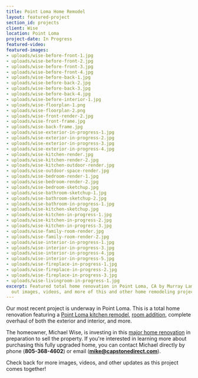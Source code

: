 ```yaml
---
title: Point Loma Home Remodel
layout: featured-project
section_id: projects
client: Wise
location: Point Loma
project-date: In Progress
featured-video: 
featured-images:
- uploads/wise-before-front-1.jpg
- uploads/wise-before-front-2.jpg
- uploads/wise-before-front-3.jpg
- uploads/wise-before-front-4.jpg
- uploads/wise-before-back-1.jpg
- uploads/wise-before-back-2.jpg
- uploads/wise-before-back-3.jpg
- uploads/wise-before-back-4.jpg
- uploads/wise-before-interior-1.jpg
- uploads/wise-floorplan-1.png
- uploads/wise-floorplan-2.png
- uploads/wise-front-render-2.jpg
- uploads/wise-front-frame.jpg
- uploads/wise-back-frame.jpg
- uploads/wise-exterior-in-progress-1.jpg
- uploads/wise-exterior-in-progress-2.jpg
- uploads/wise-exterior-in-progress-3.jpg
- uploads/wise-exterior-in-progress-4.jpg
- uploads/wise-kitchen-render.jpg
- uploads/wise-kitchen-render-2.jpg
- uploads/wise-kitchen-outdoor-render.jpg
- uploads/wise-outdoor-space-render.jpg
- uploads/wise-bedroom-render-1.jpg
- uploads/wise-bedroom-render-2.jpg
- uploads/wise-bedroom-sketchup.jpg
- uploads/wise-bathroom-sketchup-1.jpg
- uploads/wise-bathroom-sketchup-2.jpg
- uploads/wise-bathroom-in-progress-1.jpg
- uploads/wise-kitchen-sketchup.jpg
- uploads/wise-kitchen-in-progress-1.jpg
- uploads/wise-kitchen-in-progress-2.jpg
- uploads/wise-kitchen-in-progress-3.jpg
- uploads/wise-family-room-render.jpg
- uploads/wise-family-room-render-2.jpg
- uploads/wise-interior-in-progress-1.jpg
- uploads/wise-interior-in-progress-3.jpg
- uploads/wise-interior-in-progress-4.jpg
- uploads/wise-interior-in-progress-5.jpg
- uploads/wise-fireplace-in-progress-1.jpg
- uploads/wise-fireplace-in-progress-2.jpg
- uploads/wise-fireplace-in-progress-3.jpg
- uploads/wise-livingroom-in-progress-1.jpg
excerpt: Featured total home renovation in Point Loma, CA by Murray Lampert. Check
  out images, videos, and more of this and other home remodeling projects in San Diego.
---
```


Our most recent project is underway in Point Loma. This is a total home renovation featuring a [Point Loma kitchen remodel](/kitchen-remodeling-point-loma), [room addition](/room-additions-point-loma), complete overhaul of both the exterior and interior, and more.

The homeowner, Michael Wise, is investing in this [major home renovation](/major-renovations) in preparation to sell the property. If you're interested in learning more about purchasing this fully upgraded home, you can contact Michael directly by phone (**805-368-4602**) or email (**mike@capstonedirect.com**).

Check back for more images, videos, and other updates as this project comes together!
